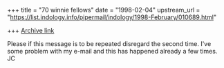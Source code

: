 +++
title = "70 winnie fellows"
date = "1998-02-04"
upstream_url = "https://list.indology.info/pipermail/indology/1998-February/010689.html"

+++
[Archive link](https://list.indology.info/pipermail/indology/1998-February/010689.html)

Please if this message is to be repeated disregard the second time. I've
some problem with my e-mail and this has happened already a few times.
JC




